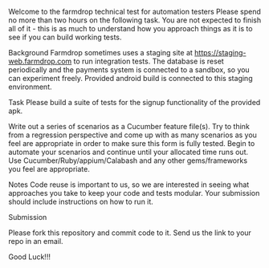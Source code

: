 Welcome to the farmdrop technical test for automation testers
Please spend no more than two hours on the following task. You are not expected to finish all of it - this is as much to understand how you approach things as it is to see if you can build working tests.

Background
Farmdrop sometimes uses a staging site at https://staging-web.farmdrop.com to run integration tests. The database is reset periodically and the payments system is connected to a sandbox, so you can experiment freely. Provided android build is connected to this staging environment. 



Task
Please build a suite of tests for the signup functionality of the provided apk. 

Write out a series of scenarios as a Cucumber feature file(s). Try to think from a regression perspective and come up with as many scenarios as you feel are appropriate in order to make sure this form is fully tested.
Begin to automate your scenarios and continue until your allocated time runs out. Use Cucumber/Ruby/appium/Calabash and any other gems/frameworks you feel are appropriate.

Notes
Code reuse is important to us, so we are interested in seeing what approaches you take to keep your code and tests modular.
Your submission should include instructions on how to run it.


Submission

Please fork this repository and commit code to it. Send us the link to your repo in an email.

Good Luck!!!

